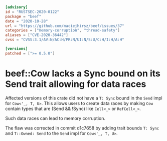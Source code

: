 ```toml
[advisory]
id = "RUSTSEC-2020-0122"
package = "beef"
date = "2020-10-28"
url = "https://github.com/maciejhirsz/beef/issues/37"
categories = ["memory-corruption", "thread-safety"]
aliases = ["CVE-2020-36442"]
cvss = "CVSS:3.1/AV:N/AC:H/PR:N/UI:N/S:U/C:H/I:H/A:H"

[versions]
patched = [">= 0.5.0"]
```

# beef::Cow lacks a Sync bound on its Send trait allowing for data races

Affected versions of this crate did not have a `T: Sync` bound in the `Send` impl for `Cow<'_, T, U>`. This allows users to create data races by making `Cow` contain types that are (Send && !Sync) like `Cell<_>` or `RefCell<_>`.

Such data races can lead to memory corruption.

The flaw was corrected in commit d1c7658 by adding trait bounds `T: Sync` and `T::Owned: Send` to the `Send` impl for `Cow<'_, T, U>`.
